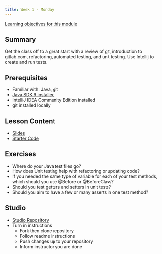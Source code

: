 ```yaml
---
title: Week 1 - Monday
---
```


[Learning objectives for this module](../../objectives/#monday)

## Summary
Get the class off to a great start with a review of git, introduction to gitlab.com, refactoring, automated testing, and unit testing. Use Intellij to create and run tests.

## Prerequisites
- Familiar with: Java, git
- [Java SDK 9 installed](http://www.oracle.com/technetwork/java/javase/downloads/index.html)
- IntelliJ IDEA Community Edition installed
- git installed locally

## Lesson Content
- [Slides](https://education.launchcode.org/gis-devops-slides/week1/day1.html#1)
- [Starter Code](https://gitlab.com/LaunchCodeTraining/car-unit-tests-starter)

## Exercises
- Where do your Java test files go?
- How does Unit testing help with refactoring or updating code?
- If you needed the same type of variable for each of your test methods, which should you use @Before or @BeforeClass?
- Should you test getters and setters in unit tests?
- Should you aim to have a few or many asserts in one test method?

## Studio
- [Studio Repository](https://gitlab.com/LaunchCodeTraining/junit-studio)
- Turn in instructions
  - Fork then clone repository
  - Follow readme instructions
  - Push changes up to your repository
  - Inform instructor you are done
